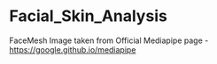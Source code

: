 # Facial_Skin_Analysis

FaceMesh Image taken from Official Mediapipe page - https://google.github.io/mediapipe
